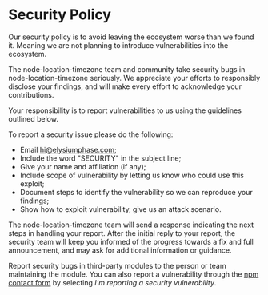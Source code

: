 # Security Policy

Our security policy is to avoid leaving the ecosystem worse than we found it. Meaning we are not planning to introduce vulnerabilities into the ecosystem.

The node-location-timezone team and community take security bugs in node-location-timezone seriously. We appreciate your efforts to responsibly disclose your findings, and will make every effort to acknowledge your contributions.

Your responsibility is to report vulnerabilities to us using the guidelines outlined below.

To report a security issue please do the following:

* Email [hi@elysiumphase.com](mailto:hi@elysiumphase.com);
* Include the word "SECURITY" in the subject line;
* Give your name and affiliation (if any);
* Include scope of vulnerability by letting us know who could use this exploit;
* Document steps to identify the vulnerability so we can reproduce your findings;
* Show how to exploit vulnerability, give us an attack scenario.

The node-location-timezone team will send a response indicating the next steps in handling your report. After the initial reply to your report, the security team will keep you informed of the progress towards a fix and full announcement, and may ask for additional information or guidance.

Report security bugs in third-party modules to the person or team maintaining the module. You can also report a vulnerability through the [npm contact form](https://www.npmjs.com/support) by selecting *I'm reporting a security vulnerability*.
